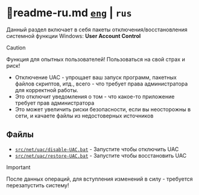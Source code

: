 # 📕readme-ru.md [`eng`](https://github.com/N3M1X10/windows-batch/blob/master/src/system-policies/uac/readme.md) | `rus`

Данный раздел включает в себя пакеты отключения/восстановления системной функции Windows: **User Account Control**

>[!caution]
>Функция для опытных пользователей! Пользоваться на свой страх и риск!

- Отключение UAC - упрощает ваш запуск программ, пакетных файлов скриптов, итд., всего - что требует права администратора для корректной работы.
- Это отключит уведомления о том - что какое-то приложение требует прав администратора
- Это может увеличить риски безопасности, если вы неосторожны в сети, и качаете файлы из недостоверных источников

## Файлы
- [`src/net/uac/disable-UAC.bat`](https://github.com/N3M1X10/windows-batch/blob/master/src/net/uac/disable-UAC.bat) - Запустите чтобы отключить UAC
- [`src/net/uac/restore-UAC.bat`](https://github.com/N3M1X10/windows-batch/blob/master/src/net/uac/restore-UAC.bat) - Запустите чтобы восстановить UAC

>[!important]
>После данных операций, для вступления изменений в силу - требуется перезапустить систему!
